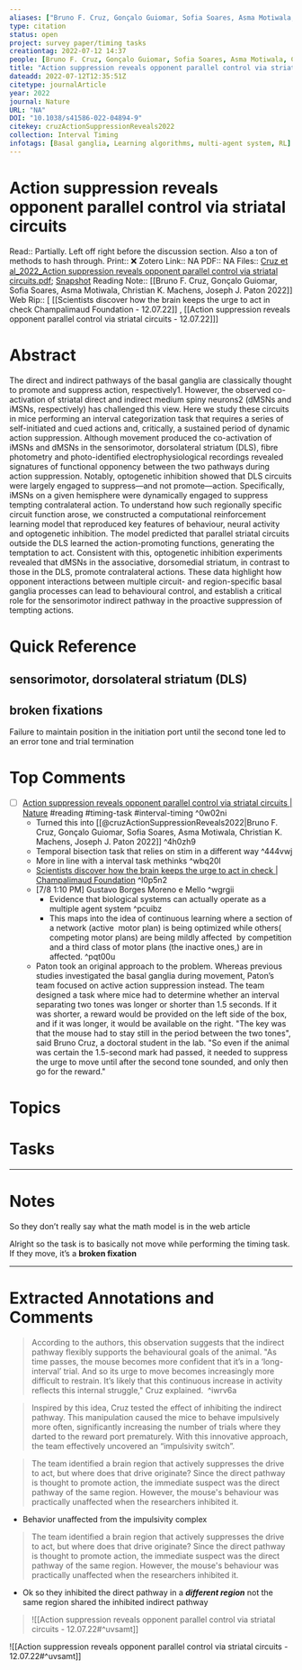 ```yaml
---
aliases: ["Bruno F. Cruz, Gonçalo Guiomar, Sofia Soares, Asma Motiwala, Christian K. Machens, Joseph J. Paton 2022",]
type: citation
status: open
project: survey paper/timing tasks 
creationtag: 2022-07-12 14:37
people: [Bruno F. Cruz, Gonçalo Guiomar, Sofia Soares, Asma Motiwala, Christian K. Machens, Joseph J. Paton]
title: "Action suppression reveals opponent parallel control via striatal circuits"
dateadd: 2022-07-12T12:35:51Z
citetype: journalArticle
year: 2022
journal: Nature
URL: "NA"
DOI: "10.1038/s41586-022-04894-9"
citekey: cruzActionSuppressionReveals2022
collection: Interval Timing
infotags: [Basal ganglia, Learning algorithms, multi-agent system, RL]
---
```


# Action suppression reveals opponent parallel control via striatal circuits
Read:: Partially. Left off right before the discussion section. Also a ton of methods to hash through.
Print::  ❌
Zotero Link:: NA
PDF:: NA
Files:: [Cruz et al_2022_Action suppression reveals opponent parallel control via striatal circuits.pdf](file:///home/michaelt/Insync/m@tarlton.info/Google%20Drive/06.%20Zotero/storage/6EGD62RE/Cruz%20et%20al_2022_Action%20suppression%20reveals%20opponent%20parallel%20control%20via%20striatal%20circuits.pdf); [Snapshot](file:///home/michaelt/Insync/m@tarlton.info/Google%20Drive/06.%20Zotero/storage/GPYVCDEV/s41586-022-04894-9.html)
Reading Note:: [[Bruno F. Cruz, Gonçalo Guiomar, Sofia Soares, Asma Motiwala, Christian K. Machens, Joseph J. Paton 2022]]
Web Rip:: [ [[Scientists discover how the brain keeps the urge to act in check  Champalimaud Foundation - 12.07.22]] , [[Action suppression reveals opponent parallel control via striatal circuits - 12.07.22]]]

# Abstract
The direct and indirect pathways of the basal ganglia are classically thought to promote and suppress action, respectively1. However, the observed co-activation of striatal direct and indirect medium spiny neurons2 (dMSNs and iMSNs, respectively) has challenged this view. Here we study these circuits in mice performing an interval categorization task that requires a series of self-initiated and cued actions and, critically, a sustained period of dynamic action suppression. Although movement produced the co-activation of iMSNs and dMSNs in the sensorimotor, dorsolateral striatum (DLS), fibre photometry and photo-identified electrophysiological recordings revealed signatures of functional opponency between the two pathways during action suppression. Notably, optogenetic inhibition showed that DLS circuits were largely engaged to suppress—and not promote—action. Specifically, iMSNs on a given hemisphere were dynamically engaged to suppress tempting contralateral action. To understand how such regionally specific circuit function arose, we constructed a computational reinforcement learning model that reproduced key features of behaviour, neural activity and optogenetic inhibition. The model predicted that parallel striatal circuits outside the DLS learned the action-promoting functions, generating the temptation to act. Consistent with this, optogenetic inhibition experiments revealed that dMSNs in the associative, dorsomedial striatum, in contrast to those in the DLS, promote contralateral actions. These data highlight how opponent interactions between multiple circuit- and region-specific basal ganglia processes can lead to behavioural control, and establish a critical role for the sensorimotor indirect pathway in the proactive suppression of tempting actions.

# Quick Reference
## sensorimotor, dorsolateral striatum (DLS)

## broken fixations
Failure to maintain position in the initiation port until the second tone led to an error tone and trial termination

# Top Comments
- [ ] [Action suppression reveals opponent parallel control via striatal circuits | Nature](https://www.nature.com/articles/s41586-022-04894-9) #reading #timing-task #interval-timing  ^0w02ni
	- Turned this into [[@cruzActionSuppressionReveals2022|Bruno F. Cruz, Gonçalo Guiomar, Sofia Soares, Asma Motiwala, Christian K. Machens, Joseph J. Paton 2022]] ^4h0zh9
	- Temporal bisection task that relies on stim in a different way ^444vwj
	- More in line with a interval task methinks ^wbq20l
	- [Scientists discover how the brain keeps the urge to act in check | Champalimaud Foundation](https://fchampalimaud.org/news/scientists-discover-how-brain-keeps-urge-act-check) ^l0p5n2
	-  [7/8 1:10 PM] Gustavo Borges Moreno e Mello ^wgrgii
		- Evidence that biological systems can actually operate as a multiple agent system ^pcuibz
		- This maps into the idea of continuous learning where a section of a network (active  motor plan) is being optimized while others( competing motor plans) are being mildly affected  by competition and a third class of motor plans (the inactive ones,) are in affected. ^pqt00u
	- Paton took an original approach to the problem. Whereas previous studies investigated the basal ganglia during movement, Paton’s team focused on active action suppression instead. The team designed a task where mice had to determine whether an interval separating two tones was longer or shorter than 1.5 seconds. If it was shorter, a reward would be provided on the left side of the box, and if it was longer, it would be available on the right. "The key was that the mouse had to stay still in the period between the two tones", said Bruno Cruz, a doctoral student in the lab. "So even if the animal was certain the 1.5-second mark had passed, it needed to suppress the urge to move until after the second tone sounded, and only then go for the reward."

# Topics


# Tasks


----
# Notes
So they don’t really say what the math model is in the web article

Alright so the task is to basically not move while performing the timing task.
If they move, it’s a **broken fixation**

----
# Extracted Annotations and Comments

> According to the authors, this observation suggests that the indirect pathway flexibly supports the behavioural goals of the animal. "As time passes, the mouse becomes more confident that it’s in a ‘long-interval’ trial. And so its urge to move becomes increasingly more difficult to restrain. It’s likely that this continuous increase in activity reflects this internal struggle," Cruz explained.  ^iwrv6a

> Inspired by this idea, Cruz tested the effect of inhibiting the indirect pathway. This manipulation caused the mice to behave impulsively more often, significantly increasing the number of trials where they darted to the reward port prematurely. With this innovative approach, the team effectively uncovered an “impulsivity switch”.


> The team identified a brain region that actively suppresses the drive to act, but where does that drive originate? Since the direct pathway is thought to promote action, the immediate suspect was the direct pathway of the same region. However, the mouse's behaviour was practically unaffected when the researchers inhibited it.
- Behavior unaffected from the impulsivity complex
> The team identified a brain region that actively suppresses the drive to act, but where does that drive originate? Since the direct pathway is thought to promote action, the immediate suspect was the direct pathway of the same region. However, the mouse's behaviour was practically unaffected when the researchers inhibited it.
- Ok so they inhibited the direct pathway in a ***different region*** not the same region shared the inhibited indirect pathway 


>![[Action suppression reveals opponent parallel control via striatal circuits - 12.07.22#^uvsamt]]

![[Action suppression reveals opponent parallel control via striatal circuits - 12.07.22#^uvsamt]]